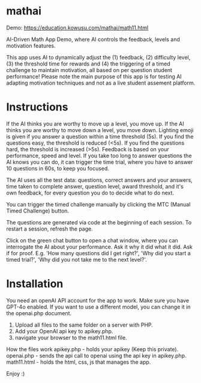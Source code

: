 # mathai

Demo: https://education.kowusu.com/mathai/math11.html

AI-Driven Math App Demo, where AI controls the feedback, levels and motivation features.

This app uses AI to dynamically adjust the (1) feedback, (2) difficulty level, (3) the threshold time for rewards and (4) the triggering of a timed challenge to maintain motivation, all based on per question student performance! Please note the main purpose of this app is for testing AI adapting motivation techniques and not as a live student assement platform.

# Instructions
If the AI thinks you are worthy to move up a level, you move up.
If the AI thinks you are worthy to move down a level, you move down.
Lighting emoji is given if you answer a question within a time threshold (5s).
If you find the questions easy, the threshold is reduced (<5s).
If you find the questions hard, the threshold is increased (>5s).
Feedback is based on your performance, speed and level.
If you take too long to answer questions the AI knows you can do, it can trigger the time trial, where you have to answer 10 questions in 60s, to keep you focused.

The AI uses all the test data: questions, correct answers and your answers, time taken to complete answer, question level, award threshold, and it's own feedback, for every question you do to decide what to do next.

You can trigger the timed challenge manually by clicking the MTC (Manual Timed Challenge) button.

The questions are generated via code at the beginning of each session. To restart a session, refresh the page.

Click on the green chat button to open a chat window, where you can interrogate the AI about your performance. Ask it why it did what it did. Ask if for proof. E.g. 'How many questions did I get right?', 'Why did you start a timed trial?', 'Why did you not take me to the next level?'.

# Installation
You need an openAI API account for the app to work. Make sure you have GPT-4o enabled. If you want to use a different model, you can change it in the openai.php document.

1. Upload all files to the same folder on a server with PHP.
2. Add your OpenAI api key to apikey.php.
3. navigate your browser to the math11.html file.

How the files work
apikey.php - holds your apikey (Keep this private).
openai.php - sends the api call to openai using the api key in apikey.php.
math11.html - holds the html, css, js that manages the app.

Enjoy :)
